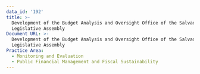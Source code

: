 ```yaml
---
data_id: '192'
title: >-
  Development of the Budget Analysis and Oversight Office of the Salvadoran
  Legislative Assembly
Document URL: >-
  Development of the Budget Analysis and Oversight Office of the Salvadoran
  Legislative Assembly
Practice Area:
  - Monitoring and Evaluation
  - Public Financial Management and Fiscal Sustainability
---
```

